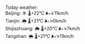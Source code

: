 Today weather:  
Beijing: ☀️ 🌡️+22°C 🌬️↓11km/h  
Tianjin: 🌦 🌡️+21°C 🌬️↘0km/h  
Shijiazhuang: 🌦 🌡️+20°C 🌬️↘7km/h  
Tangshan: 🌦 🌡️+21°C 🌬️↘11km/h  
